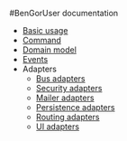 #BenGorUser documentation

* [Basic usage](basic_usage.md)
* [Command](command.md)
* [Domain model](domain_model.md)
* [Events](events.md)
* Adapters
    * [Bus adapters](adapters_bus.md)
    * [Security adapters](adapters_security.md)
    * [Mailer adapters](adapters_mailers.md)
    * [Persistence adapters](adapters_persistence.md)
    * [Routing adapters](adapters_routing.md)
    * [UI adapters](adapters_ui.md)
    

